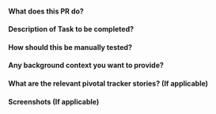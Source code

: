 #### What does this PR do?



#### Description of Task to be completed?



#### How should this be manually tested?



#### Any background context you want to provide?



#### What are the relevant pivotal tracker stories? (If applicable)



#### Screenshots (If applicable)

